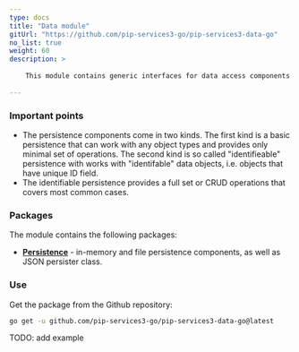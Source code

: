 ```yaml
---
type: docs
title: "Data module"
gitUrl: "https://github.com/pip-services3-go/pip-services3-data-go"
no_list: true
weight: 60
description: > 
  
    This module contains generic interfaces for data access components as well as abstract implementations for in-memory and file persistence.      
 
---
```


### Important points
* The persistence components come in two kinds. The first kind is a basic persistence that can work with any object types and provides only minimal set of operations. The second kind is so called "identifieable" persistence with works with "identifable" data objects, i.e. objects that have unique ID field. 
* The identifiable persistence provides a full set or CRUD operations that covers most common cases.


### Packages

The module contains the following packages:

* [**Persistence**](persistence) - in-memory and file persistence components, as well as JSON persister class.


### Use

Get the package from the Github repository:
```bash
go get -u github.com/pip-services3-go/pip-services3-data-go@latest
```

TODO: add example